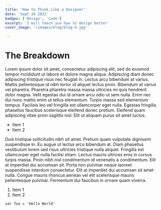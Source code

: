 ```yaml
---
title: 'How to Think Like a Designer'
date: 'Sept 24 2022'
badges: ['Design', 'Code']
excerpt: 'I will teach you how to design better'
cover_image: '/images/blog/blog-4.jpg'

---
```

# The Breakdown
Lorem ipsum dolor sit amet, consectetur adipiscing elit, sed do eiusmod tempor incididunt ut labore et dolore magna aliqua. Adipiscing diam donec adipiscing tristique risus nec feugiat in. Lectus arcu bibendum at varius. Mattis pellentesque id nibh tortor id aliquet lectus proin. Bibendum at varius vel pharetra. Pharetra pharetra massa massa ultricies mi quis hendrerit dolor magna. Velit egestas dui id ornare arcu odio ut sem nulla. Enim nec dui nunc mattis enim ut tellus elementum. Turpis massa sed elementum tempus. Facilisis leo vel fringilla est ullamcorper eget nulla. Egestas fringilla phasellus faucibus scelerisque eleifend donec pretium. Eleifend quam adipiscing vitae proin sagittis nisl. Elit ut aliquam purus sit amet luctus.

* Item 1
* Item 2

Duis tristique sollicitudin nibh sit amet. Pretium quam vulputate dignissim suspendisse in. Eu augue ut lectus arcu bibendum at. Diam phasellus vestibulum lorem sed risus ultricies tristique nulla aliquet. Fringilla est ullamcorper eget nulla facilisi etiam. Lectus mauris ultrices eros in cursus turpis massa. Proin nibh nisl condimentum id venenatis a condimentum. Elit at imperdiet dui accumsan sit. Porta non pulvinar neque laoreet suspendisse interdum consectetur. Elit at imperdiet dui accumsan sit amet nulla. Congue mauris rhoncus aenean vel elit scelerisque mauris pellentesque pulvinar. Fermentum dui faucibus in ornare quam viverra.

1. Item 1
2. Item 2

```
var foo = 'Hello World'
```
